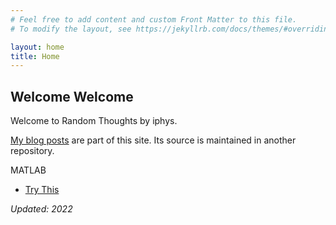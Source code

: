 ```yaml
---
# Feel free to add content and custom Front Matter to this file.
# To modify the layout, see https://jekyllrb.com/docs/themes/#overriding-theme-defaults

layout: home
title: Home
---
```

## Welcome Welcome

Welcome to Random Thoughts by iphys.

[My blog posts](https://iphys.github.io/blog/) are part of this site.
Its source is maintained in another repository.

MATLAB

- [Try This](try-this.html)

_Updated: 2022_
